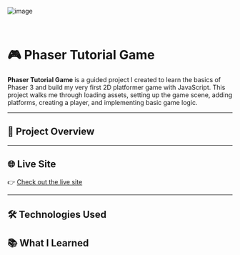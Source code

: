 ![image](https://github.com/user-attachments/assets/d8079e03-6759-4763-9bd3-c9d214928582)

<br>

# 🎮 Phaser Tutorial Game

**Phaser Tutorial Game** is a guided project I created to learn the basics of Phaser 3 and build my very first 2D platformer game with JavaScript. This project walks me through loading assets, setting up the game scene, adding platforms, creating a player, and implementing basic game logic.

---

## 📌 Project Overview

---

## 🌐 Live Site

👉 [Check out the live site](https://drake-designer.github.io/Phaser-First-Game-Tutorial)

---

## 🛠️ Technologies Used

## 📚 What I Learned
